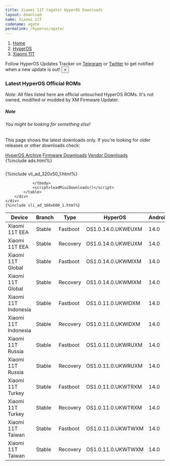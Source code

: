 ```yaml
---
title: Xiaomi 11T (agate) HyperOS Downloads
layout: download
name: Xiaomi 11T
codename: agate
permalink: /hyperos/agate/
---
```

<nav aria-label="breadcrumb">
    <ol class="breadcrumb">
        <li class="breadcrumb-item"><a href="/">Home</a></li>
        <li class="breadcrumb-item"><a href="/hyperos/">HyperOS</a></li>
        <li class="breadcrumb-item active" aria-current="page"><a href="/hyperos/agate/">Xiaomi 11T</a></li>
    </ol>
</nav>
<div class="alert alert-primary alert-dismissible fade show" role="alert">
    Follow HyperOS Updates Tracker on <a href="https://t.me/MIUIUpdatesTracker" class="alert-link">Telegram</a>
     or <a href="https://twitter.com/MiFwUpdater" class="alert-link">Twitter</a> to get notified when a new update is out!
    <button type="button" class="close" data-dismiss="alert" aria-label="Close">
        <span aria-hidden="true">&times;</span>
    </button>
</div>

### Latest HyperOS Official ROMs
*Note*: All files listed here are official untouched HyperOS ROMs. It's not owned, modified or modded by XM Firmware Updater.
<div class="card">
  <div class="card-body">
    <h5 class="card-title">Note</h5>
    <h6 class="card-subtitle mb-2 text-muted">You might be looking for something else!</h6>
    <p class="card-text">This page shows the latest downloads only.
     If you're looking for older releases or other downloads check:</p>
    <a href="/archive/hyperos/agate/" class="card-link">HyperOS Archive</a>
    <a href="/firmware/agate/" class="card-link">Firmware Downloads</a>
    <a href="/vendor/agate/" class="card-link">Vendor Downloads</a>
  </div>
</div>
{%include ads.html%}
<div class="row justify-content-center">
    <div class="col-10">
        <div class="table-responsive-md" style="margin-top: 25px;">
            {%include vli_ad_320x50_1.html%}
            <table id="miui" class="display dt-responsive nowrap compact table table-striped table-hover table-sm">
                <thead class="thead-dark">
                    <tr>
                        <th data-ref="device">Device</th>
                        <th data-ref="branch">Branch</th>
                        <th data-ref="type">Type</th>
                        <th data-ref="miui">HyperOS</th>
                        <th data-ref="android">Android</th>
                        <th data-ref="size">Size</th>
                        <th data-ref="size">Date</th>
                        <th data-ref="link">Link</th>
                    </tr>
                </thead>
                <tbody>
                <tr><td>Xiaomi 11T EEA</td><td>Stable</td><td>Fastboot</td><td>OS1.0.14.0.UKWEUXM</td><td>14.0</td><td>6.2 GB</td><td>2025-04-22</td><td><a href="/hyperos/agate/stable/OS1.0.14.0.UKWEUXM/">Download</a></td></tr>
<tr><td>Xiaomi 11T EEA</td><td>Stable</td><td>Recovery</td><td>OS1.0.14.0.UKWEUXM</td><td>14.0</td><td>4.9 GB</td><td>2025-04-28</td><td><a href="/hyperos/agate/stable/OS1.0.14.0.UKWEUXM/">Download</a></td></tr>
<tr><td>Xiaomi 11T Global</td><td>Stable</td><td>Fastboot</td><td>OS1.0.14.0.UKWMIXM</td><td>14.0</td><td>6.4 GB</td><td>2025-04-16</td><td><a href="/hyperos/agate/stable/OS1.0.14.0.UKWMIXM/">Download</a></td></tr>
<tr><td>Xiaomi 11T Global</td><td>Stable</td><td>Recovery</td><td>OS1.0.14.0.UKWMIXM</td><td>14.0</td><td>5.0 GB</td><td>2025-04-23</td><td><a href="/hyperos/agate/stable/OS1.0.14.0.UKWMIXM/">Download</a></td></tr>
<tr><td>Xiaomi 11T Indonesia</td><td>Stable</td><td>Fastboot</td><td>OS1.0.11.0.UKWIDXM</td><td>14.0</td><td>6.2 GB</td><td>2025-04-22</td><td><a href="/hyperos/agate/stable/OS1.0.11.0.UKWIDXM/">Download</a></td></tr>
<tr><td>Xiaomi 11T Indonesia</td><td>Stable</td><td>Recovery</td><td>OS1.0.11.0.UKWIDXM</td><td>14.0</td><td>4.9 GB</td><td>2025-04-30</td><td><a href="/hyperos/agate/stable/OS1.0.11.0.UKWIDXM/">Download</a></td></tr>
<tr><td>Xiaomi 11T Russia</td><td>Stable</td><td>Fastboot</td><td>OS1.0.11.0.UKWRUXM</td><td>14.0</td><td>6.1 GB</td><td>2025-03-20</td><td><a href="/hyperos/agate/stable/OS1.0.11.0.UKWRUXM/">Download</a></td></tr>
<tr><td>Xiaomi 11T Russia</td><td>Stable</td><td>Recovery</td><td>OS1.0.11.0.UKWRUXM</td><td>14.0</td><td>4.9 GB</td><td>2025-04-02</td><td><a href="/hyperos/agate/stable/OS1.0.11.0.UKWRUXM/">Download</a></td></tr>
<tr><td>Xiaomi 11T Turkey</td><td>Stable</td><td>Fastboot</td><td>OS1.0.11.0.UKWTRXM</td><td>14.0</td><td>6.1 GB</td><td>2025-04-24</td><td><a href="/hyperos/agate/stable/OS1.0.11.0.UKWTRXM/">Download</a></td></tr>
<tr><td>Xiaomi 11T Turkey</td><td>Stable</td><td>Recovery</td><td>OS1.0.11.0.UKWTRXM</td><td>14.0</td><td>4.9 GB</td><td>2025-05-07</td><td><a href="/hyperos/agate/stable/OS1.0.11.0.UKWTRXM/">Download</a></td></tr>
<tr><td>Xiaomi 11T Taiwan</td><td>Stable</td><td>Fastboot</td><td>OS1.0.11.0.UKWTWXM</td><td>14.0</td><td>5.7 GB</td><td>2025-04-24</td><td><a href="/hyperos/agate/stable/OS1.0.11.0.UKWTWXM/">Download</a></td></tr>
<tr><td>Xiaomi 11T Taiwan</td><td>Stable</td><td>Recovery</td><td>OS1.0.11.0.UKWTWXM</td><td>14.0</td><td>4.7 GB</td><td>2025-05-07</td><td><a href="/hyperos/agate/stable/OS1.0.11.0.UKWTWXM/">Download</a></td></tr>

                </tbody>
                <script>loadMiuiDownloads()</script>
            </table>
        </div>
    </div>
    {%include vli_ad_160x600_1.html%}
</div>
